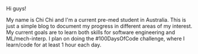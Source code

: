 Hi guys!

My name is Chi Chi and I'm a current pre-med student in Australia. This is just a simple blog to document my progress in different areas of my interest. My current goals are to learn both skills for software engineering and ML/mech-interp. I plan on doing the #100DaysOfCode challenge, where I learn/code for at least 1 hour each day.
